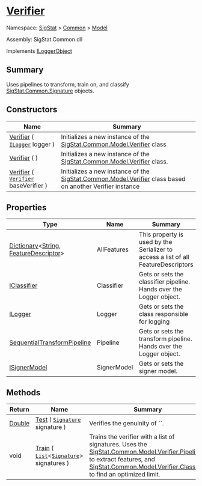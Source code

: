 # [Verifier](./Verifier.md)

Namespace: [SigStat]() > [Common](./../README.md) > [Model](./README.md)

Assembly: SigStat.Common.dll

Implements [ILoggerObject](./../ILoggerObject.md)

## Summary
Uses pipelines to transform, train on, and classify [SigStat.Common.Signature](./Signature.md) objects.

## Constructors

| Name | Summary | 
| --- | --- | 
| [Verifier](./../../../ctor/Verifier-100664091.md) ( [`ILogger`](./Verifier.md) logger ) | Initializes a new instance of the [SigStat.Common.Model.Verifier](./Signature.md) class | 
| [Verifier](./../../../ctor/Verifier-100664092.md) (  ) | Initializes a new instance of the [SigStat.Common.Model.Verifier](./Signature.md) class. | 
| [Verifier](./../../../ctor/Verifier-100664093.md) ( [`Verifier`](./Verifier.md) baseVerifier ) | Initializes a new instance of the [SigStat.Common.Model.Verifier](./Signature.md) class based on another Verifier instance | 


## Properties

| Type | Name | Summary | 
| --- | --- | --- | 
| [Dictionary](https://docs.microsoft.com/en-us/dotnet/api/System.Collections.Generic.Dictionary-2)\<[String](https://docs.microsoft.com/en-us/dotnet/api/System.String), [FeatureDescriptor](./../FeatureDescriptor.md)> | AllFeatures | This property is used by the Serializer to access a list of all FeatureDescriptors | 
| [IClassifier](./../Pipeline/IClassifier.md) | Classifier | Gets or sets the classifier pipeline. Hands over the Logger object. | 
| [ILogger](./Verifier.md) | Logger | Gets or sets the class responsible for logging | 
| [SequentialTransformPipeline](./../Pipeline/SequentialTransformPipeline.md) | Pipeline | Gets or sets the transform pipeline. Hands over the Logger object. | 
| [ISignerModel](./../Pipeline/ISignerModel.md) | SignerModel | Gets or sets the signer model. | 


## Methods

| Return | Name | Summary | 
| --- | --- | --- | 
| [Double](https://docs.microsoft.com/en-us/dotnet/api/System.Double) | [Test](./Methods/Verifier-100664095.md) ( [`Signature`](./../Signature.md) signature ) | Verifies the genuinity of ``. | 
| void | [Train](./Methods/Verifier-100664094.md) ( [`List`](https://docs.microsoft.com/en-us/dotnet/api/System.Collections.Generic.List-1)\<[`Signature`](./../Signature.md)> signatures ) | Trains the verifier with a list of signatures. Uses the [SigStat.Common.Model.Verifier.Pipeline](./Signature.md) to extract features,  and [SigStat.Common.Model.Verifier.Classifier](./Signature.md) to find an optimized limit. | 


